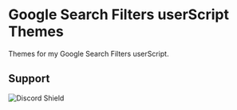 # Google Search Filters userScript Themes
Themes for my Google Search Filters userScript.
## Support
![Discord Shield](https://discordapp.com/api/guilds/1140065636857421945/widget.png?style=shield)
